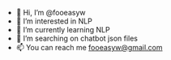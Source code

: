 - 👋 Hi, I’m @fooeasyw
- 👀 I’m interested in NLP
- 🌱 I’m currently learning NLP
- 💞️ I’m searching on chatbot json files
- 📫 You can reach me fooeasyw@gmail.com

<!---
fooeasyw/fooeasyw is a ✨ special ✨ repository because its `README.md` (this file) appears on your GitHub profile.
You can click the Preview link to take a look at your changes.
--->
